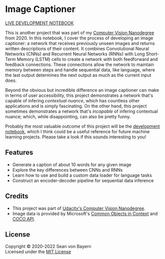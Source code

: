 # Image Captioner

[LIVE DEVELOPMENT NOTEBOOK](https://seanvonb.github.io/image-captioner/)

This is another project that was part of my [Computer Vision Nanodegree](https://www.udacity.com/course/computer-vision-nanodegree--nd891) from 2020. In this notebook, I cover the process of developing an image captioner: a network that receives previously unseen images and returns written descriptions of their content. It combines Convolutional Neural Networks (CNNs) and Recurrent Neural Networks (RNNs) with Long Short-Term Memory (LSTM) cells to create a network with both feedforward and feedback connections. These connections allow the network to maintain memory between steps and handle sequential data, like language, where the last output determines the next output as much as the current input does.

Beyond the obvious but incredible difference an image captioner can make in terms of user accessibility, this project demonstrates a network that's capable of infering *contextual nuance*, which has countless other applications and is simply fascinating. On the other hand, this project sometimes demonstrates a network that's *incapable* of infering contextual nuance; which, while disappointing, can also be pretty funny.

Probably the most valuable outcome of this project will be the [development notebook](https://seanvonb.github.io/image-captioner/), which I think could be a useful reference for future machine learning projects. Please take a look if this sounds interesting to you!

## Features

-   Generate a caption of about 10 words for any given image
-	Explore the key differences between CNNs and RNNs
-	Learn how to use and build a custom data loader for language tasks
-	Construct an encoder-decoder pipeline for sequential data inference

## Credits

-   This project was part of [Udacity's Computer Vision Nanodegree](https://www.udacity.com/course/computer-vision-nanodegree--nd891).
-   Image data is provided by Microsoft's [Common Objects in Context](https://cocodataset.org/#home) and [COCO API](https://github.com/cocodataset/cocoapi).

## License

Copyright © 2020-2022 Sean von Bayern  
Licensed under the [MIT License](LICENSE.md)
